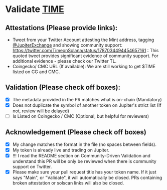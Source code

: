 # Validate [TIME](https://solscan.io/token/AG9yih1Wkunf17yucoNYUacw4LwQugr2vWBPpHA6xz6q)

## Attestations (Please provide links):
- Tweet from your Twitter Account attesting the Mint address, tagging [@JupiterExchange](https://twitter.com/JupiterExchange) and showing community support: https://twitter.com/TimeonSolana/status/1787034494454657161 : This quoted tweet provides significant evidence of community support. For additional evidence - please check our Twitter TL.
- Coingecko/ CMC URL (If available): We are still working to get $TIME listed on CG and CMC. 

## Validation (Please check off boxes):
- [x] The metadata provided in the PR matches what is on-chain (Mandatory)
- [x] Does not duplicate the symbol of another token on Jupiter's strict list (If not, review will be delayed)
- [ ] Is Listed on Coingecko / CMC (Optional, but helpful for reviewers)  

## Acknowledgement (Please check off boxes)
- [x] My change matches the format in the file (no spaces between fields).
- [x] My token is already live and trading on Jupiter.
- [x] !!! I read the README section on Community-Driven Validation and understand this PR will be only be reviewed when there is community support on Twitter.
- [x] Please make sure your pull request title has your token name. If it just says "Main", or "Validate", it will automatically be closed. PRs containing broken attestation or solscan links will also be closed.

